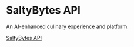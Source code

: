 # SaltyBytes API

An AI-enhanced culinary experience and platform.

[SaltyBytes API](https://api.saltybytes.ai)